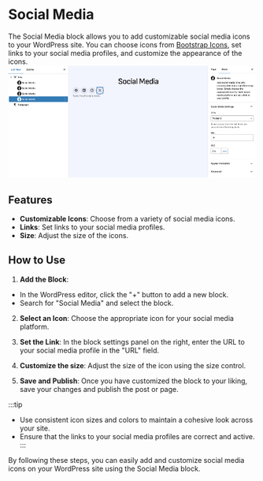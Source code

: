 # Social Media

The Social Media block allows you to add customizable social media icons to your WordPress site. You can choose icons from [Bootstrap Icons](https://icons.getbootstrap.com/?q=social), set links to your social media profiles, and customize the appearance of the icons.
<br />
![social media icon](/img/zaya/social-media.jpg)

## Features

- **Customizable Icons**: Choose from a variety of social media icons.
- **Links**: Set links to your social media profiles.
- **Size**: Adjust the size of the icons.


## How to Use
1. **Add the Block**:
- In the WordPress editor, click the "+" button to add a new block.
- Search for "Social Media" and select the block.

2. **Select an Icon**:
Choose the appropriate icon for your social media platform.

3. **Set the Link**:
In the block settings panel on the right, enter the URL to your social media profile in the "URL" field.

4. **Customize the size**:
Adjust the size of the icon using the size control.

5. **Save and Publish**:
Once you have customized the block to your liking, save your changes and publish the post or page.

:::tip
- Use consistent icon sizes and colors to maintain a cohesive look across your site.
- Ensure that the links to your social media profiles are correct and active.
:::


By following these steps, you can easily add and customize social media icons on your WordPress site using the Social Media block.